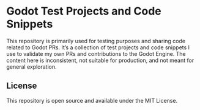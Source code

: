 # Godot Test Projects and Code Snippets

This repository is primarily used for testing purposes and sharing code related to Godot PRs. It’s a collection of test projects and code snippets I use to validate my own PRs and contributions to the Godot Engine. The content here is inconsistent, not suitable for production, and not meant for general exploration.

## License

This repository is open source and available under the MIT License.
